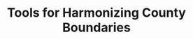 ---
title: Tools for Harmonizing County Boundaries
url: https://elisabethperlman.net/code.html
description: This tool creates the csv tables that allow county boundaries to be synchronized to a base year, exported to the directory you run this from. While this code takes shape files of any type and preforms an intersect, it was written to follow the method used in Hornbeck (2010) (see https://www.dropbox.com/s/1cygkeoo4p89vrw/BWreplication_BorderFixes.rar for those replication files), that is to say, I wrote it to take shapefiles of US counties from NHGIS from a selections of years and then to reapportioning them by area to the boundaries as they were in a base year. The stata code that uses these csvs was writen to be used with Haines' census data (ICPSR 02896).
uuid: 6ba552a7-ec31-4710-9d8b-d8177b293a90
---